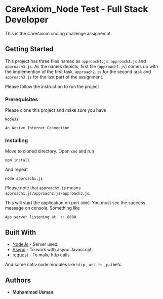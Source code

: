 # CareAxiom_Node Test - Full Stack Developer

This is the CareAxiom coding challenge assignemnt.

## Getting Started

This project has three files named as `approach1.js` ,`approach2.js` and `approach3.js`. As the names depicts, first file (`approach1.js`) comes up with the implemention of the first task, `approach2.js` for the second task and `approach3.js` for the last part of the assignment.

Please follow the instruction to run the project

### Prerequisites

Please clone this project and make sure you have

```
NodeJs
```
```
An Active Internet Connection
```

### Installing

Move to cloned directory. Open `cmd` and run

```
npm install
```

And repeat

```
node approachx.js
```

Please note that `approachx.js` means `approach1.js/approach2.js/approach3.js`.

This will start the application on port `8080`. You must see the success message on console. Something like
```
App server listening at  :: 8080
```

## Built With

* [NodeJs](https://nodejs.org/en/) - Server used
* [Async](https://github.com/caolan/async) - To work with async Javascript
* [request](https://www.npmjs.com/package/request) -  To make http calls

And some nativ node modules like `http` , `url`, `fs` , `path`etc.



## Authors

* **Muhammad Usman** 



